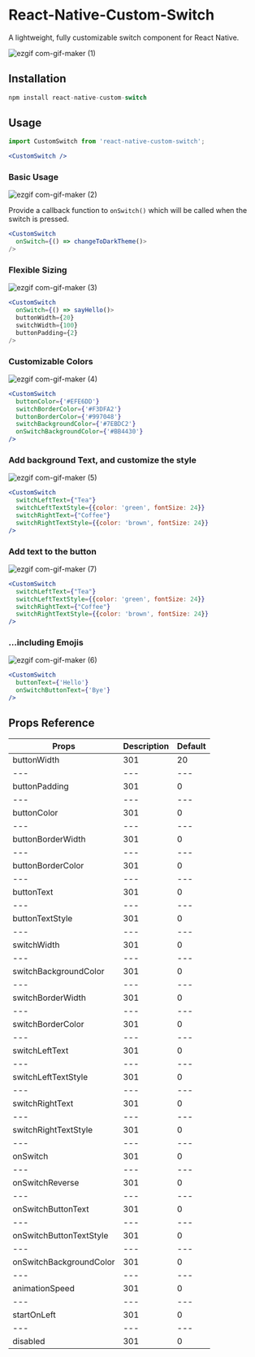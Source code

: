 # React-Native-Custom-Switch
A lightweight, fully customizable switch component for React Native.

![ezgif com-gif-maker (1)](https://user-images.githubusercontent.com/34407628/155825397-eb27d759-e505-4fdb-9f8a-f3eb17a34bde.gif)

## Installation 
```jsx
npm install react-native-custom-switch
```

## Usage
```jsx
import CustomSwitch from 'react-native-custom-switch';

<CustomSwitch />
```

### Basic Usage

![ezgif com-gif-maker (2)](https://user-images.githubusercontent.com/34407628/155826266-9ec93534-87d5-4fe1-a097-192152ce527c.gif)

Provide a callback function to ```onSwitch()``` which will be called when the switch is pressed.
```jsx
<CustomSwitch 
  onSwitch={() => changeToDarkTheme()>
/>
```

### Flexible Sizing

![ezgif com-gif-maker (3)](https://user-images.githubusercontent.com/34407628/155826449-efefb3b6-823f-45bc-a18b-437110b2f975.gif)

```jsx
<CustomSwitch 
  onSwitch={() => sayHello()>
  buttonWidth={20}
  switchWidth={100}
  buttonPadding={2}
/>
```

### Customizable Colors
![ezgif com-gif-maker (4)](https://user-images.githubusercontent.com/34407628/155826703-0c8065f6-29c6-4321-b03f-af7746013094.gif)

```jsx
<CustomSwitch 
  buttonColor={'#EFE6DD'}
  switchBorderColor={'#F3DFA2'}
  buttonBorderColor={'#997048'}
  switchBackgroundColor={'#7EBDC2'}
  onSwitchBackgroundColor={'#BB4430'}
/>
```

### Add background Text, and customize the style
![ezgif com-gif-maker (5)](https://user-images.githubusercontent.com/34407628/155827020-c2a4f152-d50d-47be-a393-f4bda534768d.gif)

```jsx
<CustomSwitch 
  switchLeftText={"Tea"}
  switchLeftTextStyle={{color: 'green', fontSize: 24}}
  switchRightText={"Coffee"}
  switchRightTextStyle={{color: 'brown', fontSize: 24}}
/>
```
### Add text to the button
![ezgif com-gif-maker (7)](https://user-images.githubusercontent.com/34407628/155827449-f63f49cc-85fc-4a2a-8218-6e4f128bab73.gif)
```jsx
<CustomSwitch 
  switchLeftText={"Tea"}
  switchLeftTextStyle={{color: 'green', fontSize: 24}}
  switchRightText={"Coffee"}
  switchRightTextStyle={{color: 'brown', fontSize: 24}}
/>
```

### ...including Emojis
![ezgif com-gif-maker (6)](https://user-images.githubusercontent.com/34407628/155827223-40a82499-ae10-4d09-9ff7-c6cfdace0200.gif)  
```jsx
<CustomSwitch 
  buttonText={'Hello'}
  onSwitchButtonText={'Bye'}
/>
```
## Props Reference
Props | Description | Default | 
--- | --- | --- |
buttonWidth | 301 | 20 | 
--- | --- | --- |
buttonPadding | 301 | 0 | 
--- | --- | --- |
buttonColor | 301 | 0 | 
--- | --- | --- |
buttonBorderWidth | 301 | 0 | 
--- | --- | --- |
buttonBorderColor | 301 | 0 | 
--- | --- | --- |
buttonText | 301 | 0 | 
--- | --- | --- |
buttonTextStyle | 301 | 0 |
--- | --- | --- |
switchWidth | 301 | 0 |
--- | --- | --- |
switchBackgroundColor | 301 | 0 |
--- | --- | --- |
switchBorderWidth | 301 | 0 |
--- | --- | --- |
switchBorderColor | 301 | 0 |
--- | --- | --- |
switchLeftText | 301 | 0 |
--- | --- | --- |
switchLeftTextStyle | 301 | 0 |
--- | --- | --- |
switchRightText | 301 | 0 |
--- | --- | --- |
switchRightTextStyle | 301 | 0 |
--- | --- | --- |
onSwitch | 301 | 0 |
--- | --- | --- |
onSwitchReverse | 301 | 0 |
--- | --- | --- |
onSwitchButtonText | 301 | 0 |
--- | --- | --- |
onSwitchButtonTextStyle | 301 | 0 |
--- | --- | --- |
onSwitchBackgroundColor | 301 | 0 |
--- | --- | --- |
animationSpeed | 301 | 0 |
--- | --- | --- |
startOnLeft | 301 | 0 |
--- | --- | --- |
disabled | 301 | 0 |
